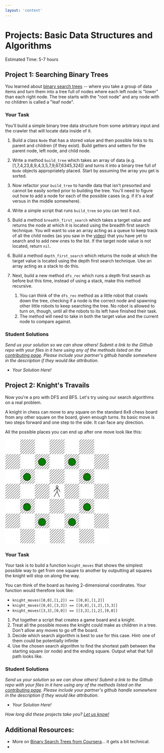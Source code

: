```yaml
---
layout: 'content'
---
```

# Projects: Basic Data Structures and Algorithms
Estimated Time: 5-7 hours

## Project 1: Searching Binary Trees

You learned about [binary search trees](http://en.wikipedia.org/wiki/Binary_search_tree) -- where you take a group of data items and turn them into a tree full of nodes where each left node is "lower" than each right node.  The tree starts with the "root node" and any node with no children is called a "leaf node".

### Your Task

You'll build a simple binary tree data structure from some arbitrary input and the crawler that will locate data inside of it.

1. Build a class `Node` that has a stored value and then possible links to its parent and children (if they exist).  Build getters and setters for the parent node, left node, and child node. 
2. Write a method `build_tree` which takes an array of data (e.g. [1,7,4,23,8,9,4,3,5,7,9,67,6345,324]) and turns it into a binary tree full of `Node` objects appropriately placed.  Start by assuming the array you get is sorted.
3. Now refactor your `build_tree` to handle data that isn't presorted and cannot be easily sorted prior to building the tree.  You'll need to figure out how to add a node for each of the possible cases (e.g. if it's a leaf versus in the middle somewhere).
3. Write a simple script that runs `build_tree` so you can test it out.
5. Build a method `breadth_first_search` which takes a target value and returns the node at which it is located using the breadth first search technique.  You will want to use an array acting as a queue to keep track of all the child nodes (as you saw in the [video](http://www.youtube.com/watch?v=zLZhSSXAwxI)) that you have yet to search and to add new ones to the list.  If the target node value is not located, return `nil`.
4. Build a method `depth_first_search` which returns the node at which the target value is located using the depth first search technique.  Use an array acting as a stack to do this.
5. Next, build a new method `dfs_rec` which runs a depth first search as before but this time, instead of using a stack, make this method recursive.
    
    1. You can think of the `dfs_rec` method as a little robot that crawls down the tree, checking if a node is the correct node and spawning other little robots to keep searching the tree.  No robot is allowed to turn on, though, until all the robots to its left have finished their task.
    2. The method will need to take in both the target value and the current node to compare against.

### Student Solutions

*Send us your solution so we can show others! Submit a link to the Github repo with your files in it here using any of the methods listed on the [contributing page](/contributing.md).  Please include your partner's github handle somewhere in the description if they would like attribution.*

* *Your Solution Here!*

## Project 2: Knight's Travails

Now you're a pro with DFS and BFS.  Let's try using our search algorithms on a real problem.

A knight in chess can move to any square on the standard 8x8 chess board from any other square on the board, given enough turns.  Its basic move is two steps forward and one step to the side.  It can face any direction.

All the possible places you can end up after one move look like this:

<img src="dance_squares.jpg" />

### Your Task

Your task is to build a function `knight_moves` that shows the simplest possible way to get from one square to another by outputting all squares the knight will stop on along the way.

You can think of the board as having 2-dimensional coordinates.  Your function would therefore look like:

  * `knight_moves([0,0],[1,2]) == [[0,0],[1,2]]`
  * `knight_moves([0,0],[3,3]) == [[0,0],[1,2],[3,3]]` 
  * `knight_moves([3,3],[0,0]) == [[3,3],[1,2],[0,0]]`

1. Put together a script that creates a game board and a knight.
2. Treat all the possible moves the knight could make as children in a tree.  Don't allow any moves to go off the board.
2. Decide which search algorithm is best to use for this case.  Hint: one of them could be potentially infinite
3. Use the chosen search algorithm to find the shortest path between the starting square (or node) and the ending square.  Output what that full path looks like.


### Student Solutions

*Send us your solution so we can show others! Submit a link to the Github repo with your files in it here using any of the methods listed on the [contributing page](/contributing.md).  Please include your partner's github handle somewhere in the description if they would like attribution.*

* *Your Solution Here!*


*How long did these projects take you?  [Let us know!](mailto:curriculum@theodinproject.com)*


## Additional Resources:
* More on [Binary Search Trees from Coursera](https://www.youtube.com/watch?v=sy6dGzYY308)... it gets a bit technical.
* 

